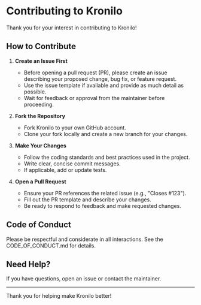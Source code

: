 # Contributing to Kronilo

Thank you for your interest in contributing to Kronilo!

## How to Contribute

1. **Create an Issue First**

   - Before opening a pull request (PR), please create an issue describing your proposed change, bug fix, or feature request.
   - Use the issue template if available and provide as much detail as possible.
   - Wait for feedback or approval from the maintainer before proceeding.

2. **Fork the Repository**

   - Fork Kronilo to your own GitHub account.
   - Clone your fork locally and create a new branch for your changes.

3. **Make Your Changes**

   - Follow the coding standards and best practices used in the project.
   - Write clear, concise commit messages.
   - If applicable, add or update tests.

4. **Open a Pull Request**
   - Ensure your PR references the related issue (e.g., "Closes #123").
   - Fill out the PR template and describe your changes.
   - Be ready to respond to feedback and make requested changes.

## Code of Conduct

Please be respectful and considerate in all interactions. See the CODE_OF_CONDUCT.md for details.

## Need Help?

If you have questions, open an issue or contact the maintainer.

---

Thank you for helping make Kronilo better!

